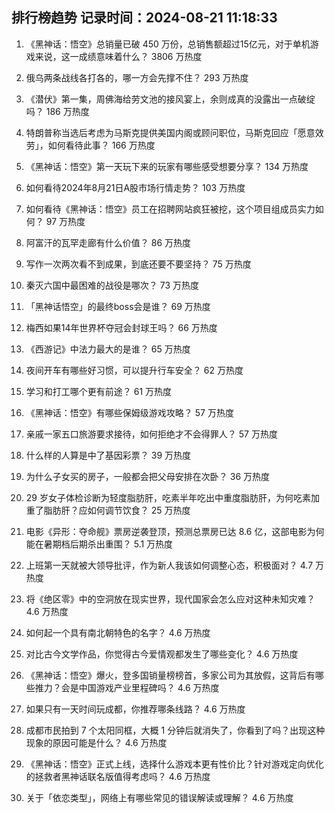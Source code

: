 
## 排行榜趋势 记录时间：2024-08-21 11:18:33
  
  1. 《黑神话：悟空》总销量已破 450 万份，总销售额超过15亿元，对于单机游戏来说，这一成绩意味着什么？ 3806 万热度
    
  2. 俄乌两条战线各打各的，哪一方会先撑不住？ 293 万热度
    
  3. 《潜伏》第一集，周佛海给劳文池的接风宴上，余则成真的没露出一点破绽吗？ 186 万热度
    
  4. 特朗普称当选后考虑为马斯克提供美国内阁或顾问职位，马斯克回应「愿意效劳」，如何看待此事？ 166 万热度
    
  5. 《黑神话：悟空》第一天玩下来的玩家有哪些感受想要分享？ 134 万热度
    
  6. 如何看待2024年8月21日A股市场行情走势？ 103 万热度
    
  7. 如何看待《黑神话：悟空》员工在招聘网站疯狂被挖，这个项目组成员实力如何？ 97 万热度
    
  8. 阿富汗的瓦罕走廊有什么价值？ 86 万热度
    
  9. 写作一次两次看不到成果，到底还要不要坚持？ 75 万热度
    
  10. 秦灭六国中最困难的战役是哪次？ 73 万热度
    
  11. 「黑神话悟空」的最终boss会是谁？ 69 万热度
    
  12. 梅西如果14年世界杯夺冠会封球王吗？ 66 万热度
    
  13. 《西游记》中法力最大的是谁？ 65 万热度
    
  14. 夜间开车有哪些好习惯，可以提升行车安全？ 62 万热度
    
  15. 学习和打工哪个更有前途？ 61 万热度
    
  16. 《黑神话：悟空》有哪些保姆级游戏攻略？ 57 万热度
    
  17. 亲戚一家五口旅游要求接待，如何拒绝才不会得罪人？ 57 万热度
    
  18. 什么样的人算是中了基因彩票？ 39 万热度
    
  19. 为什么子女买的房子，一般都会把父母安排在次卧？ 36 万热度
    
  20. 29 岁女子体检诊断为轻度脂肪肝，吃素半年吃出中重度脂肪肝，为何吃素加重了脂肪肝？应如何调节饮食？ 25 万热度
    
  21. 电影《异形：夺命舰》票房逆袭登顶，预测总票房已达 8.6 亿，这部电影为何能在暑期档后期杀出重围？ 5.1 万热度
    
  22. 上班第一天就被大领导批评，作为新人我该如何调整心态，积极面对？ 4.7 万热度
    
  23. 将《绝区零》中的空洞放在现实世界，现代国家会怎么应对这种未知灾难？ 4.6 万热度
    
  24. 如何起一个具有南北朝特色的名字？ 4.6 万热度
    
  25. 对比古今文学作品，你觉得古今爱情观都发生了哪些变化？ 4.6 万热度
    
  26. 《黑神话：悟空》爆火，登多国销量榜榜首，多家公司为其放假，这背后有哪些推力？会是中国游戏产业里程碑吗？ 4.6 万热度
    
  27. 如果只有一天时间玩成都，你推荐哪条线路？ 4.6 万热度
    
  28. 成都市民拍到 7 个太阳同框，大概 1 分钟后就消失了，你看到了吗？出现这种现象的原因可能是什么？ 4.6 万热度
    
  29. 《黑神话：悟空》正式上线，选择什么游戏本更有性价比？针对游戏定向优化的拯救者黑神话联名版值得考虑吗？ 4.6 万热度
    
  30. 关于「依恋类型」，网络上有哪些常见的错误解读或理解？ 4.6 万热度
    